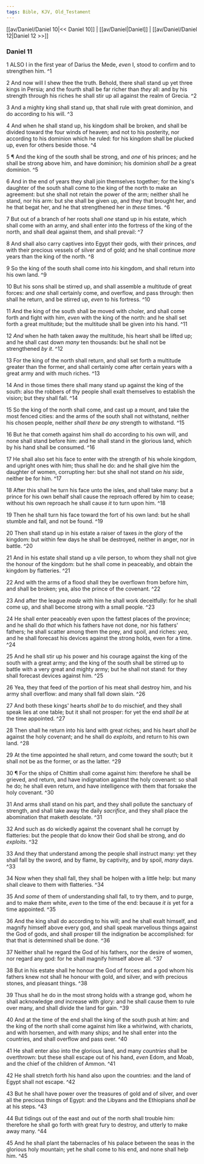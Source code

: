 ```yaml
---
tags: Bible, KJV, Old_Testament
---
```


[[av/Daniel/Daniel 10|<< Daniel 10]] | [[av/Daniel|Daniel]] | [[av/Daniel/Daniel 12|Daniel 12 >>]]

### Daniel 11

1 ALSO I in the first year of Darius the Mede, _even_ I, stood to confirm and to strengthen him. ^1

2 And now will I shew thee the truth. Behold, there shall stand up yet three kings in Persia; and the fourth shall be far richer than _they_ all: and by his strength through his riches he shall stir up all against the realm of Grecia. ^2

3 And a mighty king shall stand up, that shall rule with great dominion, and do according to his will. ^3

4 And when he shall stand up, his kingdom shall be broken, and shall be divided toward the four winds of heaven; and not to his posterity, nor according to his dominion which he ruled: for his kingdom shall be plucked up, even for others beside those. ^4

5 ¶ And the king of the south shall be strong, and _one_ of his princes; and he shall be strong above him, and have dominion; his dominion _shall_ _be_ a great dominion. ^5

6 And in the end of years they shall join themselves together; for the king's daughter of the south shall come to the king of the north to make an agreement: but she shall not retain the power of the arm; neither shall he stand, nor his arm: but she shall be given up, and they that brought her, and he that begat her, and he that strengthened her in _these_ times. ^6

7 But out of a branch of her roots shall _one_ stand up in his estate, which shall come with an army, and shall enter into the fortress of the king of the north, and shall deal against them, and shall prevail: ^7

8 And shall also carry captives into Egypt their gods, with their princes, _and_ with their precious vessels of silver and of gold; and he shall continue _more_ years than the king of the north. ^8

9 So the king of the south shall come into _his_ kingdom, and shall return into his own land. ^9

10 But his sons shall be stirred up, and shall assemble a multitude of great forces: and _one_ shall certainly come, and overflow, and pass through: then shall he return, and be stirred up, _even_ to his fortress. ^10

11 And the king of the south shall be moved with choler, and shall come forth and fight with him, _even_ with the king of the north: and he shall set forth a great multitude; but the multitude shall be given into his hand. ^11

12 _And_ when he hath taken away the multitude, his heart shall be lifted up; and he shall cast down _many_ ten thousands: but he shall not be strengthened _by_ _it_. ^12

13 For the king of the north shall return, and shall set forth a multitude greater than the former, and shall certainly come after certain years with a great army and with much riches. ^13

14 And in those times there shall many stand up against the king of the south: also the robbers of thy people shall exalt themselves to establish the vision; but they shall fall. ^14

15 So the king of the north shall come, and cast up a mount, and take the most fenced cities: and the arms of the south shall not withstand, neither his chosen people, neither _shall_ _there_ _be_ _any_ strength to withstand. ^15

16 But he that cometh against him shall do according to his own will, and none shall stand before him: and he shall stand in the glorious land, which by his hand shall be consumed. ^16

17 He shall also set his face to enter with the strength of his whole kingdom, and upright ones with him; thus shall he do: and he shall give him the daughter of women, corrupting her: but she shall not stand _on_ _his_ _side_, neither be for him. ^17

18 After this shall he turn his face unto the isles, and shall take many: but a prince for his own behalf shall cause the reproach offered by him to cease; without his own reproach he shall cause _it_ to turn upon him. ^18

19 Then he shall turn his face toward the fort of his own land: but he shall stumble and fall, and not be found. ^19

20 Then shall stand up in his estate a raiser of taxes _in_ the glory of the kingdom: but within few days he shall be destroyed, neither in anger, nor in battle. ^20

21 And in his estate shall stand up a vile person, to whom they shall not give the honour of the kingdom: but he shall come in peaceably, and obtain the kingdom by flatteries. ^21

22 And with the arms of a flood shall they be overflown from before him, and shall be broken; yea, also the prince of the covenant. ^22

23 And after the league _made_ with him he shall work deceitfully: for he shall come up, and shall become strong with a small people. ^23

24 He shall enter peaceably even upon the fattest places of the province; and he shall do _that_ which his fathers have not done, nor his fathers' fathers; he shall scatter among them the prey, and spoil, and riches: _yea_, and he shall forecast his devices against the strong holds, even for a time. ^24

25 And he shall stir up his power and his courage against the king of the south with a great army; and the king of the south shall be stirred up to battle with a very great and mighty army; but he shall not stand: for they shall forecast devices against him. ^25

26 Yea, they that feed of the portion of his meat shall destroy him, and his army shall overflow: and many shall fall down slain. ^26

27 And both these kings' hearts _shall_ _be_ to do mischief, and they shall speak lies at one table; but it shall not prosper: for yet the end _shall_ _be_ at the time appointed. ^27

28 Then shall he return into his land with great riches; and his heart _shall_ _be_ against the holy covenant; and he shall do _exploits_, and return to his own land. ^28

29 At the time appointed he shall return, and come toward the south; but it shall not be as the former, or as the latter. ^29

30 ¶ For the ships of Chittim shall come against him: therefore he shall be grieved, and return, and have indignation against the holy covenant: so shall he do; he shall even return, and have intelligence with them that forsake the holy covenant. ^30

31 And arms shall stand on his part, and they shall pollute the sanctuary of strength, and shall take away the daily _sacrifice_, and they shall place the abomination that maketh desolate. ^31

32 And such as do wickedly against the covenant shall he corrupt by flatteries: but the people that do know their God shall be strong, and do _exploits_. ^32

33 And they that understand among the people shall instruct many: yet they shall fall by the sword, and by flame, by captivity, and by spoil, _many_ days. ^33

34 Now when they shall fall, they shall be holpen with a little help: but many shall cleave to them with flatteries. ^34

35 And _some_ of them of understanding shall fall, to try them, and to purge, and to make _them_ white, _even_ to the time of the end: because _it_ _is_ yet for a time appointed. ^35

36 And the king shall do according to his will; and he shall exalt himself, and magnify himself above every god, and shall speak marvellous things against the God of gods, and shall prosper till the indignation be accomplished: for that that is determined shall be done. ^36

37 Neither shall he regard the God of his fathers, nor the desire of women, nor regard any god: for he shall magnify himself above all. ^37

38 But in his estate shall he honour the God of forces: and a god whom his fathers knew not shall he honour with gold, and silver, and with precious stones, and pleasant things. ^38

39 Thus shall he do in the most strong holds with a strange god, whom he shall acknowledge _and_ increase with glory: and he shall cause them to rule over many, and shall divide the land for gain. ^39

40 And at the time of the end shall the king of the south push at him: and the king of the north shall come against him like a whirlwind, with chariots, and with horsemen, and with many ships; and he shall enter into the countries, and shall overflow and pass over. ^40

41 He shall enter also into the glorious land, and many _countries_ shall be overthrown: but these shall escape out of his hand, _even_ Edom, and Moab, and the chief of the children of Ammon. ^41

42 He shall stretch forth his hand also upon the countries: and the land of Egypt shall not escape. ^42

43 But he shall have power over the treasures of gold and of silver, and over all the precious things of Egypt: and the Libyans and the Ethiopians _shall_ _be_ at his steps. ^43

44 But tidings out of the east and out of the north shall trouble him: therefore he shall go forth with great fury to destroy, and utterly to make away many. ^44

45 And he shall plant the tabernacles of his palace between the seas in the glorious holy mountain; yet he shall come to his end, and none shall help him. ^45
